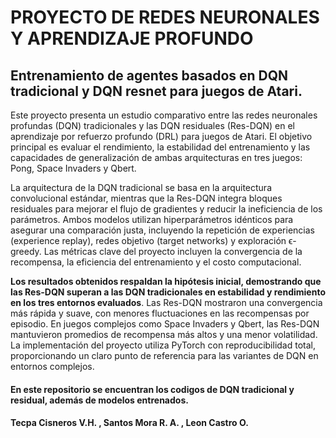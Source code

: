 # PROYECTO DE REDES NEURONALES Y APRENDIZAJE PROFUNDO
## Entrenamiento de agentes basados en DQN tradicional y DQN resnet para juegos de Atari.

Este proyecto presenta un estudio comparativo entre las redes neuronales profundas (DQN) tradicionales y las DQN residuales (Res-DQN) en el aprendizaje por refuerzo profundo (DRL) para juegos de Atari. El objetivo principal es evaluar el rendimiento, la estabilidad del entrenamiento y las capacidades de generalización de ambas arquitecturas en tres juegos: Pong, Space Invaders y Qbert.

La arquitectura de la DQN tradicional se basa en la arquitectura convolucional estándar, mientras que la Res-DQN integra bloques residuales para mejorar el flujo de gradientes y reducir la ineficiencia de los parámetros. Ambos modelos utilizan hiperparámetros idénticos para asegurar una comparación justa, incluyendo la repetición de experiencias (experience replay), redes objetivo (target networks) y exploración ϵ-greedy. Las métricas clave del proyecto incluyen la convergencia de la recompensa, la eficiencia del entrenamiento y el costo computacional.

**Los resultados obtenidos respaldan la hipótesis inicial, demostrando que las Res-DQN superan a las DQN tradicionales en estabilidad y rendimiento en los tres entornos evaluados**. Las Res-DQN mostraron una convergencia más rápida y suave, con menores fluctuaciones en las recompensas por episodio. En juegos complejos como Space Invaders y Qbert, las Res-DQN mantuvieron promedios de recompensa más altos y una menor volatilidad. La implementación del proyecto utiliza PyTorch con reproducibilidad total, proporcionando un claro punto de referencia para las variantes de DQN en entornos complejos.

#### En este repositorio se encuentran los codigos de DQN tradicional y residual, además de modelos entrenados.

#### Tecpa Cisneros V.H. , Santos Mora R. A. , Leon Castro O.
